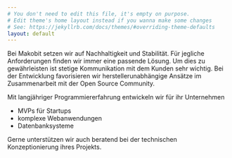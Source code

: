 ```yaml
---
# You don't need to edit this file, it's empty on purpose.
# Edit theme's home layout instead if you wanna make some changes
# See: https://jekyllrb.com/docs/themes/#overriding-theme-defaults
layout: default
---
```


Bei Makobit setzen wir auf Nachhaltigkeit und Stabilität. Für jegliche Anforderungen finden wir immer eine passende Lösung. Um dies zu gewährleisten ist stetige Kommunikation mit dem Kunden sehr wichtig. Bei der Entwicklung favorisieren wir herstellerunabhängige Ansätze im Zusammenarbeit mit der Open Source Community.

Mit langjähriger Programmiererfahrung entwickeln wir für ihr Unternehmen

* MVPs für Startups
* komplexe Webanwendungen
* Datenbanksysteme

Gerne unterstützen wir auch beratend bei der technischen Konzeptionierung ihres Projekts.
